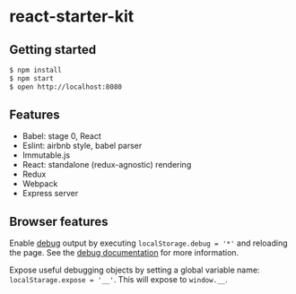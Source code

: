 # react-starter-kit

## Getting started

```bash
$ npm install
$ npm start
$ open http://localhost:8080
```

## Features

- Babel: stage 0, React
- Eslint: airbnb style, babel parser
- Immutable.js
- React: standalone (redux-agnostic) rendering
- Redux
- Webpack
- Express server

## Browser features

Enable [debug](https://www.npmjs.com/package/debug) output by executing `localStorage.debug = '*'` and reloading the page. See the [debug documentation](https://www.npmjs.com/package/debug#browser-support) for more information.

Expose useful debugging objects by setting a global variable name: `localStarage.expose = '__'`. This will expose to `window.__`.
